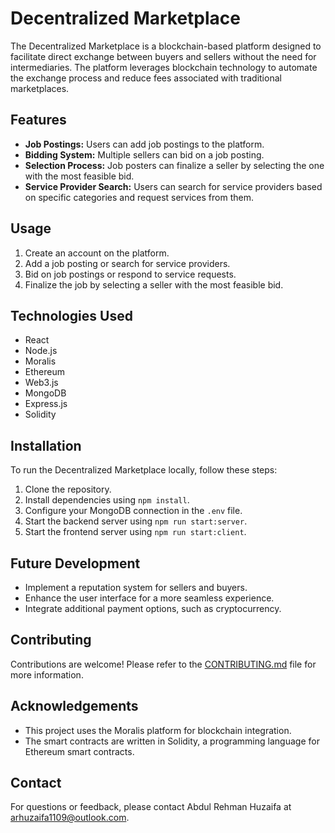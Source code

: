 # Decentralized Marketplace

The Decentralized Marketplace is a blockchain-based platform designed to facilitate direct exchange between buyers and sellers without the need for intermediaries. The platform leverages blockchain technology to automate the exchange process and reduce fees associated with traditional marketplaces.

## Features

- **Job Postings:** Users can add job postings to the platform.
- **Bidding System:** Multiple sellers can bid on a job posting.
- **Selection Process:** Job posters can finalize a seller by selecting the one with the most feasible bid.
- **Service Provider Search:** Users can search for service providers based on specific categories and request services from them.

## Usage

1. Create an account on the platform.
2. Add a job posting or search for service providers.
3. Bid on job postings or respond to service requests.
4. Finalize the job by selecting a seller with the most feasible bid.

## Technologies Used

- React
- Node.js
- Moralis
- Ethereum
- Web3.js
- MongoDB
- Express.js
- Solidity

## Installation

To run the Decentralized Marketplace locally, follow these steps:

1. Clone the repository.
2. Install dependencies using `npm install`.
3. Configure your MongoDB connection in the `.env` file.
4. Start the backend server using `npm run start:server`.
5. Start the frontend server using `npm run start:client`.

## Future Development

- Implement a reputation system for sellers and buyers.
- Enhance the user interface for a more seamless experience.
- Integrate additional payment options, such as cryptocurrency.

## Contributing

Contributions are welcome! Please refer to the [CONTRIBUTING.md](CONTRIBUTING.md) file for more information.

## Acknowledgements

- This project uses the Moralis platform for blockchain integration.
- The smart contracts are written in Solidity, a programming language for Ethereum smart contracts.

## Contact

For questions or feedback, please contact Abdul Rehman Huzaifa at arhuzaifa1109@outlook.com.
